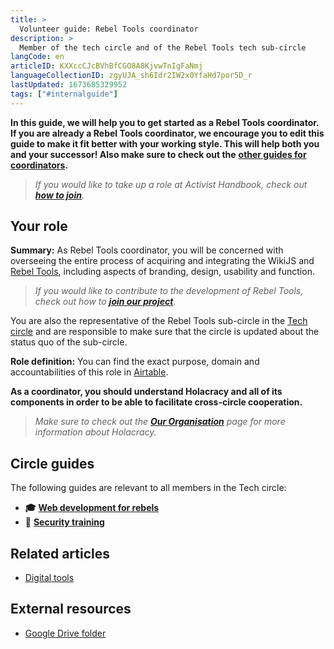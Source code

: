 ```yaml
---
title: >
  Volunteer guide: Rebel Tools coordinator
description: >
  Member of the tech circle and of the Rebel Tools tech sub-circle
langCode: en
articleID: KXXccCJcBVhBfCGO8A8KjvwTnIgFaNmj
languageCollectionID: zgyUJA_sh6Idr2IW2x0YfaHd7por5D_r
lastUpdated: 1673685329952
tags: ["#internalguide"]
---
```


**In this guide, we will help you to get started as a Rebel Tools coordinator. If you are already a Rebel Tools coordinator, we encourage you to edit this guide to make it fit better with your working style. This will help both you and your successor! Also make sure to check out the** [**other guides for coordinators**](/support)**.**

> _If you would like to take up a role at Activist Handbook, check out_ [_**how to join**_](/join)_._

## **Your role**

**Summary:** As Rebel Tools coordinator, you will be concerned with overseeing the entire process of acquiring and integrating the WikiJS and [Rebel Tools](https://rebel.tools/), including aspects of branding, design, usability and function.

> _If you would like to contribute to the development of Rebel Tools, check out how to_ [_**join our project**_](https://mailchi.mp/activisthandbook/rebeltools)_._

You are also the representative of the Rebel Tools sub-circle in the [Tech circle](/support/tech) and are responsible to make sure that the circle is updated about the status quo of the sub-circle.

**Role definition:** You can find the exact purpose, domain and accountabilities of this role in [Airtable](https://airtable.com/shrwlhB02r8fij4TW/tbloV4g8loVisebVz/viwtcEL8kzN0p86H6/recgMWuU1hQfKzg1B).

**As a coordinator, you should understand Holacracy and all of its components in order to be able to facilitate cross-circle cooperation.**

> _Make sure to check out the_ [_**Our Organisation**_](/support/organisation) _page for more information about Holacracy._

## **Circle guides**

The following guides are relevant to all members in the Tech circle:

-   **🎓** [**Web development for rebels**](/academy/web-dev)
-   **🔐** [**Security training**](/support/tech/security-training)

## **Related articles**

-   [Digital tools](/tools)

## **External resources**

-   [Google Drive folder](https://drive.google.com/drive/u/0/folders/1TicTaeF_0VOxiAYWqPqNi7-OYsRmMGti)